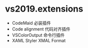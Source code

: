 # vs2019.extensions

* CodeMaid          必装插件
* Code alignment    代码对齐插件
* VSColorOutput     命令行插件
* XAML Styler       XMAL Format
